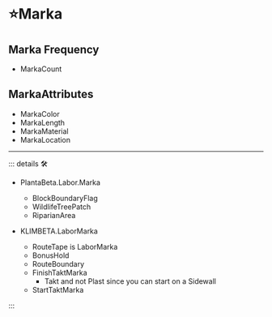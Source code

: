 # ⭐<labor>Marka</labor>

## Marka Frequency

- MarkaCount

## MarkaAttributes

- MarkaColor
- MarkaLength
- MarkaMaterial
- MarkaLocation

---

<!-- =================================================== -->
<!-- =================================================== -->
<!-- =================================================== -->
<!-- =================================================== -->
<!-- =================================================== -->
::: details 🛠

- PlantaBeta.Labor.Marka
    - BlockBoundaryFlag
    - WildlifeTreePatch
    - RiparianArea

- KLIMBETA.LaborMarka
    - RouteTape is LaborMarka
    - BonusHold
    - RouteBoundary
    - FinishTaktMarka
        - Takt and not Plast since you can start on a Sidewall
    - StartTaktMarka

:::
